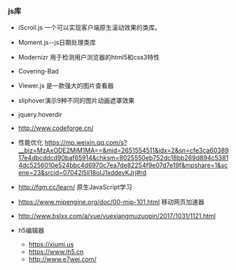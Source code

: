 ### js库

- iScroll.js 一个可以实现客户端原生滚动效果的类库。
-  Moment.js--js日期处理类库
-  Modernizr     用于检测用户浏览器的html5和css3特性
-  Covering-Bad
-  Viewer.js 是一款强大的图片查看器
-  sliphover演示9种不同的图片动画遮罩效果
-  jquery.hoverdir
-  http://www.codeforge.cn/
-  性能优化
  https://mp.weixin.qq.com/s?__biz=MzAxODE2MjM1MA==&mid=2651554511&idx=2&sn=cfe3ca6038917e4dbcddcd90baf65914&chksm=8025550eb752dc18bb269d894c53814dc5256010e524bbc4d6970c7ea7de82254f9e07d7e19f&mpshare=1&scene=23&srcid=07042l5li18oIJ1xddevKJrj#rd
-  http://fgm.cc/learn/  原生JavaScript学习

-  https://www.mipengine.org/doc/00-mip-101.html  移动网页加速器
-  http://www.bslxx.com/a/vue/vuexiangmuzuopin/2017/1031/1121.html
- h5编辑器
  + https://xiumi.us
  + https://www.ih5.cn
  + http://www.e7wei.com/


